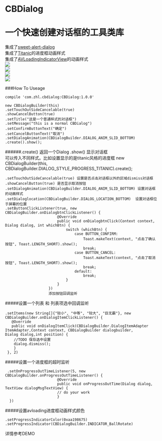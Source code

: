 # CBDialog
一个快速创建对话框的工具类库
============
集成了[sweet-alert-dialog](https://github.com/pedant/sweet-alert-dialog)<br/>
集成了[Titanic](https://github.com/RomainPiel/Titanic)的进度框动画样式<br/>
集成了[AVLoadingIndicatorView](https://github.com/81813780/AVLoadingIndicatorView)的动画样式<br/>
![](https://raw.githubusercontent.com/yilylong/ImageResource/master/cbdialog_1.png)  
![](https://raw.githubusercontent.com/yilylong/ImageResource/master/cbdialog_2.png)  
![](https://raw.githubusercontent.com/yilylong/ImageResource/master/cbdialog_3.png)  
![](https://raw.githubusercontent.com/yilylong/ImageResource/master/cbdialog_4.png)  

###How To Useage

    compile 'com.zhl.cbdialog:CBDialog:1.0.0'

    new CBDialogBuilder(this)
    .setTouchOutSideCancelable(true)
    .showCancelButton(true)
    .setTitle("这是一个普通样式的对话框")
    .setMessage("this is a normal CBDialog")
    .setConfirmButtonText("确定")
    .setCancelButtonText("取消")
    .setDialogAnimation(CBDialogBuilder.DIALOG_ANIM_SLID_BOTTOM)
    .create().show();  


######.create() 返回一个Dialog .show() 显示对话框  
可以传入不同样式。比如设置显示的是titanic风格的进度框
new CBDialogBuilder(this, CBDialogBuilder.DIALOG_STYLE_PROGRESS_TITANIC).create();

    .setTouchOutSideCancelable(true) 设置是否点击对话框以外的区域dismiss对话框  
    .showCancelButton(true) 是否显示取消按钮
    .setDialogAnimation(CBDialogBuilder.DIALOG_ANIM_SLID_BOTTOM) 设置对话框的动画样式 
    .setDialoglocation(CBDialogBuilder.DIALOG_LOCATION_BOTTOM)  设置对话框位于屏幕的位置
    .setButtonClickListener(true, new CBDialogBuilder.onDialogbtnClickListener() {
                            @Override
                            public void onDialogbtnClick(Context context, Dialog dialog, int whichBtn) {
                                switch (whichBtn) {
                                    case BUTTON_CONFIRM:
                                        Toast.makeText(context, "点击了确认按钮", Toast.LENGTH_SHORT).show();
                                        break;
                                    case BUTTON_CANCEL:
                                        Toast.makeText(context, "点击了取消按钮", Toast.LENGTH_SHORT).show();
                                        break;
                                    default:
                                        break;
                                }
                            }
                        })
                        添加按钮回调监听

#####设置一个列表 和 列表项选中回调监听

    .setItems(new String[]{"较小", "中等", "较大", "巨无霸"}, new CBDialogBuilder.onDialogItemClickListener() {
       @Override
       public void onDialogItemClick(CBDialogBuilder.DialogItemAdapter ItemAdapter,Context context, CBDialogBuilder dialogbuilder,             Dialog dialog,int position) {
        //TODO 保存选中设置
        dialog.dismiss();
        }
     }, 2)

#####设置一个进度框的超时监听

     .setOnProgressOutTimeListener(5, new CBDialogBuilder.onProgressOutTimeListener() {
                            @Override
                            public void onProgressOutTime(Dialog dialog, TextView dialogMsgTextView) {
                            // do your work
                            }
      })
      
#####设置avloading进度框动画样式颜色

    .setProgressIndicatorColor(0xaa198675)
    .setProgressIndicator(CBDialogBuilder.INDICATOR_BallRotate)

详情参考DEMO
